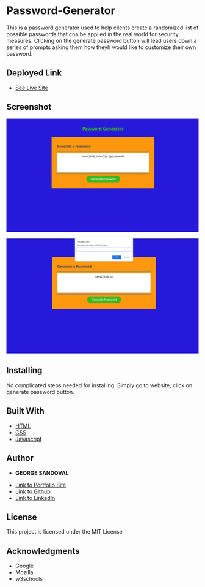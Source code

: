 # Password-Generator

This is a password generator used to help clients create a randomized list of possible passwords that cna be applied in the real world for security measures. Clicking on the generate password button will lead users down a series of prompts asking them how theyh would like to customize their own password.

## Deployed Link

* [See Live Site](https://gsandoval09.github.io/Password-Generator/)


## Screenshot

![Image](passwordresult.png)

![Image](passwordprompt.png)

## Installing

No complicated steps needed for installing. Simply go to website, click on generate password button.


## Built With

* [HTML](https://developer.mozilla.org/en-US/docs/Web/HTML)
* [CSS](https://developer.mozilla.org/en-US/docs/Web/CSS)
* [Javascript](https://developer.mozilla.org/en-US/docs/Web/JavaScript)

## Author

* **GEORGE SANDOVAL** 

- [Link to Portfolio Site](https://gsandoval09.github.io/Professional-portfolio/)
- [Link to Github](https://gsandoval09.github.io/Password-Generator/)
- [Link to LinkedIn](https://www.linkedin.com/in/george-sandoval-4467641b3)


## License

This project is licensed under the MIT License 

## Acknowledgments

* Google
* Mozilla
* w3schools

